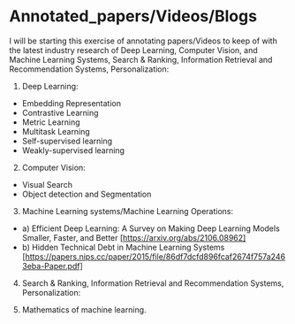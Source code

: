 # Annotated_papers/Videos/Blogs

I will be starting this exercise of annotating papers/Videos to keep of with the latest industry research of Deep Learning, Computer Vision, and Machine Learning Systems, Search & Ranking, Information Retrieval and Recommendation Systems, Personalization:

1. Deep Learning:

- Embedding Representation
- Contrastive Learning
- Metric Learning
- Multitask Learning
- Self-supervised learning
- Weakly-supervised learning

2. Computer Vision:

- Visual Search
- Object detection and Segmentation

3. Machine Learning systems/Machine Learning Operations:

- a) Efficient Deep Learning: A Survey on Making Deep Learning Models Smaller, Faster, and Better [https://arxiv.org/abs/2106.08962]
- b) Hidden Technical Debt in Machine Learning Systems [https://papers.nips.cc/paper/2015/file/86df7dcfd896fcaf2674f757a2463eba-Paper.pdf]

4. Search & Ranking, Information Retrieval and Recommendation Systems, Personalization:

5. Mathematics of machine learning.
